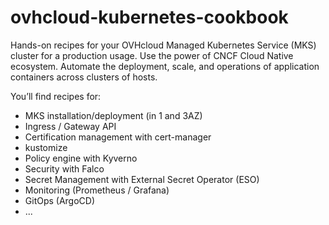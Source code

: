 # ovhcloud-kubernetes-cookbook

Hands-on recipes for your OVHcloud Managed Kubernetes Service (MKS) cluster for a production usage.
Use the power of CNCF Cloud Native ecosystem.
Automate the deployment, scale, and operations of application containers across clusters of hosts.

You’ll find recipes for:
* MKS installation/deployment (in 1 and 3AZ)
* Ingress / Gateway API
* Certification management with cert-manager
* kustomize
* Policy engine with Kyverno
* Security with Falco
* Secret Management with External Secret Operator (ESO)
* Monitoring (Prometheus / Grafana)
* GitOps (ArgoCD)
* ...
